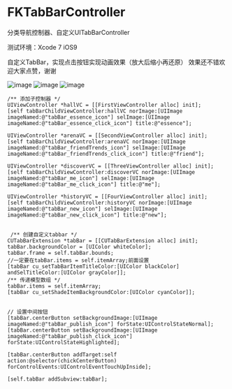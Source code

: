 # FKTabBarController
分类导航控制器、自定义UITabBarController

测试环境：Xcode 7 iOS9

自定义TabBar，实现点击按钮实现动画效果（放大后缩小再还原）
效果还不错欢迎大家点赞，谢谢

 ![image](https://github.com/fanwenkai/FKTabBarController/1.png)
 ![image](https://github.com/fanwenkai/FKTabBarController/2.png)
 ![image](https://github.com/fanwenkai/FKTabBarController/3.png)
    
    /** 添加子控制器 */
    UIViewController *hallVC = [[FirstViewController alloc] init];
    [self tabBarChildViewController:hallVC norImage:[UIImage imageNamed:@"tabBar_essence_icon"] selImage:[UIImage imageNamed:@"tabBar_essence_click_icon"] title:@"essence"];
    
    UIViewController *arenaVC = [[SecondViewController alloc] init];
    [self tabBarChildViewController:arenaVC norImage:[UIImage imageNamed:@"tabBar_friendTrends_icon"] selImage:[UIImage imageNamed:@"tabBar_friendTrends_click_icon"] title:@"friend"];
    
    UIViewController *discoverVC = [[ThreeViewController alloc] init];
    [self tabBarChildViewController:discoverVC norImage:[UIImage imageNamed:@"tabBar_me_icon"] selImage:[UIImage imageNamed:@"tabBar_me_click_icon"] title:@"me"];
    
    UIViewController *historyVC = [[FourViewController alloc] init];
    [self tabBarChildViewController:historyVC norImage:[UIImage imageNamed:@"tabBar_new_icon"] selImage:[UIImage imageNamed:@"tabBar_new_click_icon"] title:@"new"];
    
    
     /** 创建自定义tabbar */
    CUTabBarExtension *tabBar = [[CUTabBarExtension alloc] init];
    tabBar.backgroundColor = [UIColor whiteColor];
    tabBar.frame = self.tabBar.bounds;
    //一定要在tabBar.items = self.itemArray;前面设置
    [tabBar cu_setTabBarItemTitleColor:[UIColor blackColor] andSelTitleColor:[UIColor grayColor]];
    /** 传递模型数组 */
    tabBar.items = self.itemArray;
    [tabBar cu_setShadeItemBackgroundColor:[UIColor cyanColor]];
    
    
    // 设置中间按钮
    [tabBar.centerButton setBackgroundImage:[UIImage imageNamed:@"tabBar_publish_icon"] forState:UIControlStateNormal];
    [tabBar.centerButton setBackgroundImage:[UIImage imageNamed:@"tabBar_publish_click_icon"] forState:UIControlStateHighlighted];

    [tabBar.centerButton addTarget:self action:@selector(chickCenterButton) forControlEvents:UIControlEventTouchUpInside];
    
    [self.tabBar addSubview:tabBar];
    
    
